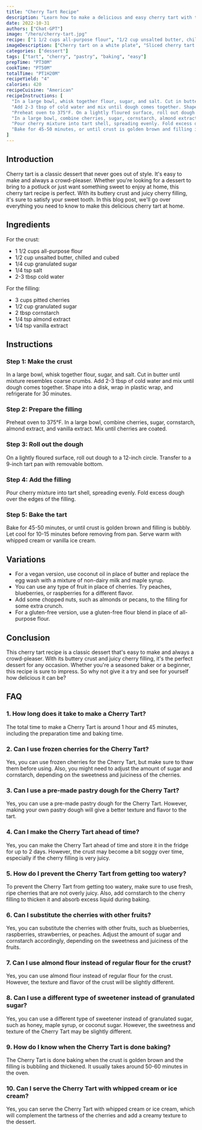 ```yaml
---
title: "Cherry Tart Recipe"
description: "Learn how to make a delicious and easy cherry tart with this simple recipe. Perfect for any occasion!"
date: 2022-10-31
authors: ["Chat-GPT"]
image: "/hero/cherry-tart.jpg"
recipe: ["1 1/2 cups all-purpose flour", "1/2 cup unsalted butter, chilled and cubed", "1/4 cup granulated sugar", "1/4 tsp salt", "3 cups pitted cherries", "1/2 cup granulated sugar", "2 tbsp cornstarch", "1/4 tsp almond extract", "1/4 tsp vanilla extract"]
imageDescription: ["Cherry tart on a white plate", "Sliced cherry tart showing the juicy cherries", "A slice of cherry tart with vanilla ice cream", "Close-up of cherry tart with a dollop of whipped cream"]
categories: ["dessert"]
tags: ["tart", "cherry", "pastry", "baking", "easy"]
prepTime: "PT30M"
cookTime: "PT50M"
totalTime: "PT1H20M"
recipeYield: "4"
calories: 420
recipeCuisine: "American"
recipeInstructions: [
  "In a large bowl, whisk together flour, sugar, and salt. Cut in butter until mixture resembles coarse crumbs.",
  "Add 2-3 tbsp of cold water and mix until dough comes together. Shape into a disk, wrap in plastic wrap, and refrigerate for 30 minutes.",
  "Preheat oven to 375°F. On a lightly floured surface, roll out dough to a 12-inch circle. Transfer to a 9-inch tart pan with removable bottom.",
  "In a large bowl, combine cherries, sugar, cornstarch, almond extract, and vanilla extract. Mix until cherries are coated.",
  "Pour cherry mixture into tart shell, spreading evenly. Fold excess dough over the edges of the filling.",
  "Bake for 45-50 minutes, or until crust is golden brown and filling is bubbly. Let cool for 10-15 minutes before removing from pan. Serve warm with whipped cream or vanilla ice cream."
]
---
```


## Introduction

Cherry tart is a classic dessert that never goes out of style. It's easy to make and always a crowd-pleaser. Whether you're looking for a dessert to bring to a potluck or just want something sweet to enjoy at home, this cherry tart recipe is perfect. With its buttery crust and juicy cherry filling, it's sure to satisfy your sweet tooth. In this blog post, we'll go over everything you need to know to make this delicious cherry tart at home.

## Ingredients

For the crust:
- 1 1/2 cups all-purpose flour
- 1/2 cup unsalted butter, chilled and cubed
- 1/4 cup granulated sugar
- 1/4 tsp salt
- 2-3 tbsp cold water

For the filling:
- 3 cups pitted cherries
- 1/2 cup granulated sugar
- 2 tbsp cornstarch
- 1/4 tsp almond extract
- 1/4 tsp vanilla extract

## Instructions

### Step 1: Make the crust

In a large bowl, whisk together flour, sugar, and salt. Cut in butter until mixture resembles coarse crumbs. Add 2-3 tbsp of cold water and mix until dough comes together. Shape into a disk, wrap in plastic wrap, and refrigerate for 30 minutes.

### Step 2: Prepare the filling

Preheat oven to 375°F. In a large bowl, combine cherries, sugar, cornstarch, almond extract, and vanilla extract. Mix until cherries are coated.

### Step 3: Roll out the dough

On a lightly floured surface, roll out dough to a 12-inch circle. Transfer to a 9-inch tart pan with removable bottom.

### Step 4: Add the filling

Pour cherry mixture into tart shell, spreading evenly. Fold excess dough over the edges of the filling.

### Step 5: Bake the tart

Bake for 45-50 minutes, or until crust is golden brown and filling is bubbly. Let cool for 10-15 minutes before removing from pan. Serve warm with whipped cream or vanilla ice cream.

## Variations

- For a vegan version, use coconut oil in place of butter and replace the egg wash with a mixture of non-dairy milk and maple syrup.
- You can use any type of fruit in place of cherries. Try peaches, blueberries, or raspberries for a different flavor.
- Add some chopped nuts, such as almonds or pecans, to the filling for some extra crunch.
- For a gluten-free version, use a gluten-free flour blend in place of all-purpose flour.

## Conclusion

This cherry tart recipe is a classic dessert that's easy to make and always a crowd-pleaser. With its buttery crust and juicy cherry filling, it's the perfect dessert for any occasion. Whether you're a seasoned baker or a beginner, this recipe is sure to impress. So why not give it a try and see for yourself how delicious it can be?

## FAQ

### 1. How long does it take to make a Cherry Tart?

The total time to make a Cherry Tart is around 1 hour and 45 minutes, including the preparation time and baking time. 

### 2. Can I use frozen cherries for the Cherry Tart?

Yes, you can use frozen cherries for the Cherry Tart, but make sure to thaw them before using. Also, you might need to adjust the amount of sugar and cornstarch, depending on the sweetness and juiciness of the cherries. 

### 3. Can I use a pre-made pastry dough for the Cherry Tart?

Yes, you can use a pre-made pastry dough for the Cherry Tart. However, making your own pastry dough will give a better texture and flavor to the tart. 

### 4. Can I make the Cherry Tart ahead of time?

Yes, you can make the Cherry Tart ahead of time and store it in the fridge for up to 2 days. However, the crust may become a bit soggy over time, especially if the cherry filling is very juicy. 

### 5. How do I prevent the Cherry Tart from getting too watery?

To prevent the Cherry Tart from getting too watery, make sure to use fresh, ripe cherries that are not overly juicy. Also, add cornstarch to the cherry filling to thicken it and absorb excess liquid during baking. 

### 6. Can I substitute the cherries with other fruits?

Yes, you can substitute the cherries with other fruits, such as blueberries, raspberries, strawberries, or peaches. Adjust the amount of sugar and cornstarch accordingly, depending on the sweetness and juiciness of the fruits. 

### 7. Can I use almond flour instead of regular flour for the crust?

Yes, you can use almond flour instead of regular flour for the crust. However, the texture and flavor of the crust will be slightly different. 

### 8. Can I use a different type of sweetener instead of granulated sugar?

Yes, you can use a different type of sweetener instead of granulated sugar, such as honey, maple syrup, or coconut sugar. However, the sweetness and texture of the Cherry Tart may be slightly different. 

### 9. How do I know when the Cherry Tart is done baking?

The Cherry Tart is done baking when the crust is golden brown and the filling is bubbling and thickened. It usually takes around 50-60 minutes in the oven. 

### 10. Can I serve the Cherry Tart with whipped cream or ice cream?

Yes, you can serve the Cherry Tart with whipped cream or ice cream, which will complement the tartness of the cherries and add a creamy texture to the dessert.